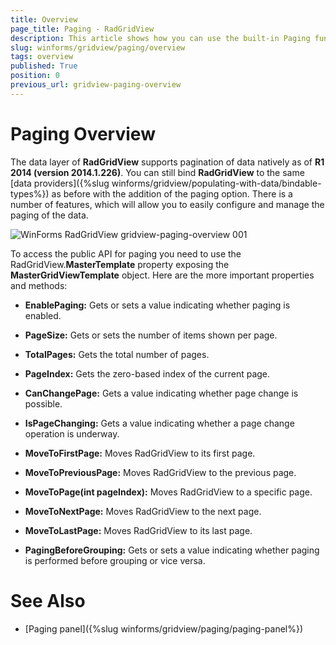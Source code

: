 ```yaml
---
title: Overview
page_title: Paging - RadGridView
description: This article shows how you can use the built-in Paging functionality.
slug: winforms/gridview/paging/overview
tags: overview
published: True
position: 0
previous_url: gridview-paging-overview
---
```


# Paging Overview

The data layer of __RadGridView__ supports pagination of data natively as of **R1 2014 (version 2014.1.226)**. You can still bind __RadGridView__ to the same [data providers]({%slug winforms/gridview/populating-with-data/bindable-types%}) as before with the addition of the paging option. There is a number of features, which will allow you to easily configure and manage the paging of the data.

![WinForms RadGridView gridview-paging-overview 001](images/gridview-paging-overview001.png)

To access the public API for paging you need to use the RadGridView.__MasterTemplate__ property exposing the __MasterGridViewTemplate__ object. Here are the more important properties and methods:

* __EnablePaging:__ Gets or sets a value indicating whether paging is enabled.

* __PageSize:__ Gets or sets the number of items shown per page.

* __TotalPages:__ Gets the total number of pages.

* __PageIndex:__ Gets the zero-based index of the current page.

* __CanChangePage:__ Gets a value indicating whether page change is possible.

* __IsPageChanging:__ Gets a value indicating whether a page change operation is underway.

* __MoveToFirstPage:__ Moves RadGridView to its first page.

* __MoveToPreviousPage:__ Moves RadGridView to the previous page.

* __MoveToPage(int pageIndex):__ Moves RadGridView to a specific page.

* __MoveToNextPage:__ Moves RadGridView to the next page.

* __MoveToLastPage:__ Moves RadGridView to its last page.

* __PagingBeforeGrouping:__ Gets or sets a value indicating whether paging is performed before grouping or vice versa.
            
# See Also
* [Paging panel]({%slug winforms/gridview/paging/paging-panel%})

